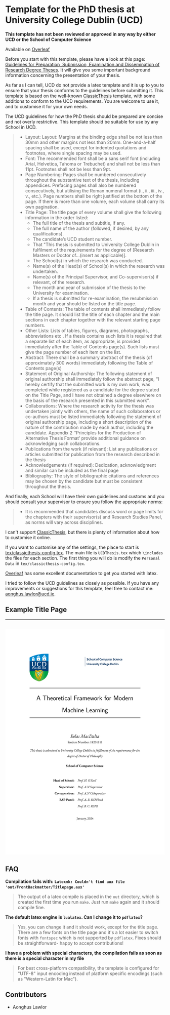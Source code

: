 # Template for the PhD thesis at University College Dublin (UCD)

**This template has not been reviewed or approved in any way by either UCD or the School of Computer Science**

Available on [Overleaf]()

Before you start with this template, please have a look at this page: [Guidelines for Preparation, Submission, Examination and Dissemination of Research Degree Theses](https://www.ucd.ie/graduatestudies/t4media/Research%20Degree%20Examination%20Guidelines%20%20August%20%202023.pdf). It will give you some important background information concerning the presentation of your thesis. 


As far as I can tell, UCD do not provide a latex template and it is up to you to ensure that your thesis conforms to the guidelines before submitting it. This template is based on the well-known [ClassicThesis](https://ctan.org/pkg/classicthesis?lang=en) template, with some additions to conform to the UCD requirements. You are welcome to use it, and to customise it for your own needs. 


The UCD guidelines for how the PhD thesis should be prepared are concise and not overly restrictive. This template should be suitable for use by any School in UCD.

>
>- Layout: Layout: Margins at the binding edge shall be not less than 30mm and other margins not less than 20mm. One-and-a-half spacing shall be used, except for indented quotations and footnotes, where single spacing may be used.
>- Font: The recommended font shall be a sans serif font (including Arial, Helvetica, Tahoma or Trebuchet) and shall not be less than 11pt. Footnotes shall not be less than 9pt.
>- Page Numbering: Pages shall be numbered consecutively throughout the substantive text of the thesis, including appendices. Prefacing pages shall also be numbered consecutively, but utilising the Roman numeral format (i., ii., iii., iv., v., etc.). Page numbers shall be right justified at the bottom of the page. If there is more than one volume, each volume shall carry its own pagination.
>- Title Page: The title page of every volume shall give the following information in the order listed:
>   - The full title of the thesis and subtitle, if any.
>   - The full name of the author (followed, if desired, by any qualifications).
>   - The candidate’s UCD student number.
>   - That "This thesis is submitted to University College Dublin in fulfilment of the requirements for the degree of [Research Masters or Doctor of...(insert as applicable)].
>   - The School(s) in which the research was conducted.
>   - Name(s) of the Head(s) of School(s) in which the research was undertaken.
>   - Name(s) of the Principal Supervisor, and Co-supervisor(s) if relevant, of the research.
>   - The month and year of submission of the thesis to the University for examination.
>   - If a thesis is submitted for re-examination, the resubmission month and year should be listed on the title page.
>- Table of Contents: The table of contents shall immediately follow the title page. It should list the title of each chapter and the main sections in each chapter together with the relevant starting page numbers.
>- Other Lists: Lists of tables, figures, diagrams, photographs, abbreviations etc . If a thesis contains such lists it is required that a separate list of each item, as appropriate, is provided immediately after the Table of Contents page(s). Such lists must give the page number of each item on the list.
>- Abstract: There shall be a summary abstract of the thesis (of approximately 300 words) immediately following the Table of Contents page(s)
>- Statement of Original Authorship: The following statement of original authorship shall immediately follow the abstract page, “I hereby certify that the submitted work is my own
work, was completed while registered as a candidate for the degree stated on the Title Page, and I have not obtained a degree elsewhere on the basis of the research presented in this submitted work”.
>- Collaborations: Where the research activity for the thesis was undertaken jointly with
others, the name of such collaborators or co-authors must be listed immediately following the statement of original authorship page, including a short description of the nature of the contribution made by each author, including the candidate. Appendix 2 ‘‘Principles for the Production of Alternative Thesis Format’ provide additional guidance on acknowledging such collaborations.
>- Publications from the work (if relevant): List any publications or articles submitted for publication from the research described in the thesis
>- Acknowledgements (if required): Dedication, acknowledgment and similar can be included as the final page
>- Bibliography: The style of bibliographic citations and references may be chosen by the candidate but must be consistent throughout the thesis.


And finally, each School will have their own guidelines and customs and you should consult your supervisor to ensure you follow the appropriate norms:


> - It is recommended that candidates discuss word or page limits for the chapters with their supervisor(s) and Research Studies Panel, as norms will vary across disciplines.


I can't support [ClassicThesis](https://ctan.org/pkg/classicthesis?lang=en), but there is plenty of information about how to customise it online. 


If you want to customise any of the settings, the place to start is [tex/classicthesis-config.tex](tex/classicthesis-config.tex). The main file is `UCDThesis.tex` which `\includes` the files for each section. The first thing you will do is modify the `Personal Data` in `tex/classicthesis-config.tex`.


[Overleaf](https://www.overleaf.com/learn) has some excellent documentation to get you started with latex.


I tried to follow the UCD guidelines as closely as possible. If you have any improvements or suggestions for this template, feel free to contact me: [aonghus.lawlor@ucd.ie](mailto:aonghus.lawlor@ucd.ie). 

## Example Title Page


---
![Sample Title Page](UCDThesis.png)
---

## FAQ 

**Compilation fails with: `Latexmk: Couldn't find aux file 'out/FrontBackmatter/Titlepage.aux'`**
> The output of a latex compile is placed in the `out` directory, which is created the first time you run `make`. Just run `make` again and it should compile fine.

**The default latex engine is `lualatex`. Can I change it to `pdflatex`?**
> Yes, you can change it and it should work, except for the title page. There are a few fonts on the title page and it's a lot easier to switch fonts with `fontspec` which is not supported by `pdflatex`. Fixes should be straightforward- happy to accept contributions!

**I have a problem with special characters, the compilation fails as soon as there is a special character in my file**
> For best cross-platform compatibility, the template is configured for "UTF-8" input encoding instead of platform specific encodings (such as "Western-Latin for Mac").


## Contributors

* Aonghus Lawlor


